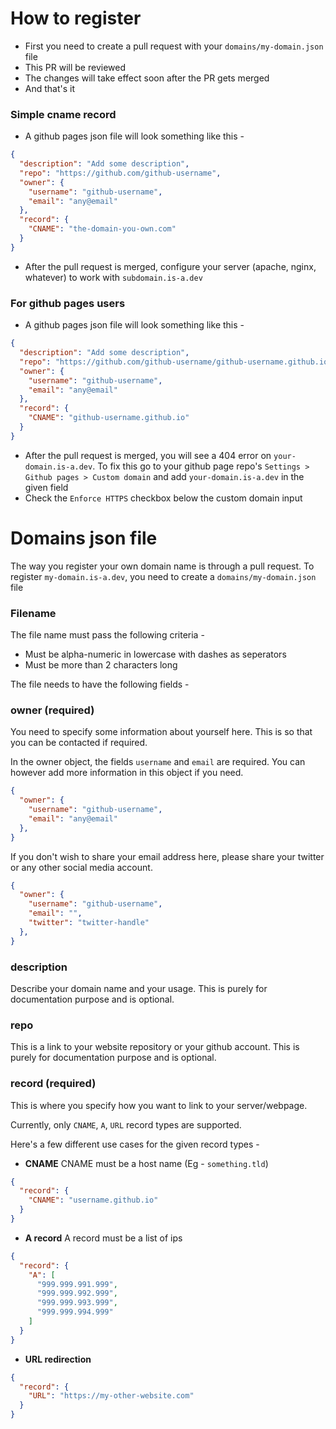# How to register
* First you need to create a pull request with your `domains/my-domain.json` file
* This PR will be reviewed
* The changes will take effect soon after the PR gets merged
* And that's it

### Simple cname record
* A github pages json file will look something like this -
```json
{
  "description": "Add some description",
  "repo": "https://github.com/github-username",
  "owner": {
    "username": "github-username",
    "email": "any@email"
  },
  "record": {
    "CNAME": "the-domain-you-own.com"
  }
}
```
* After the pull request is merged, configure your server (apache, nginx, whatever) to work with `subdomain.is-a.dev`


### For github pages users
* A github pages json file will look something like this -
```json
{
  "description": "Add some description",
  "repo": "https://github.com/github-username/github-username.github.io",
  "owner": {
    "username": "github-username",
    "email": "any@email"
  },
  "record": {
    "CNAME": "github-username.github.io"
  }
}
```
* After the pull request is merged, you will see a 404 error on `your-domain.is-a.dev`. To fix this go to your github page repo's `Settings > Github pages > Custom domain` and add `your-domain.is-a.dev` in the given field
* Check the `Enforce HTTPS` checkbox below the custom domain input



# Domains json file
The way you register your own domain name is through a pull request.
To register `my-domain.is-a.dev`, you need to create a `domains/my-domain.json` file

### Filename
The file name must pass the following criteria -
* Must be alpha-numeric in lowercase with dashes as seperators
* Must be more than 2 characters long


The file needs to have the following fields -

### owner (required)
You need to specify some information about yourself here.
This is so that you can be contacted if required.

In the owner object, the fields `username` and `email` are required. You can however add more information in this object if you need.
```json
{
  "owner": {
    "username": "github-username",
    "email": "any@email"
  },
}
```

If you don't wish to share your email address here, please share your twitter or any other social media account.
```json
{
  "owner": {
    "username": "github-username",
    "email": "",
    "twitter": "twitter-handle"
  },
}
```


### description
Describe your domain name and your usage. This is purely for documentation purpose and is optional.


### repo
This is a link to your website repository or your github account. This is purely for documentation purpose and is optional.


### record (required)
This is where you specify how you want to link to your server/webpage.

Currently, only `CNAME`, `A`, `URL` record types are supported.

Here's a few different use cases for the given record types -

* **CNAME**
CNAME must be a host name (Eg - `something.tld`)
```json
{
  "record": {
    "CNAME": "username.github.io"
  }
}
```

* **A record**
A record must be a list of ips
```json
{
  "record": {
    "A": [
      "999.999.991.999",
      "999.999.992.999",
      "999.999.993.999",
      "999.999.994.999"
    ]
  }
}
```

* **URL redirection**
```json
{
  "record": {
    "URL": "https://my-other-website.com"
  }
}
```

